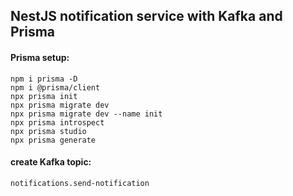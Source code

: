 ## NestJS notification service with Kafka and Prisma


#### Prisma setup:
```
npm i prisma -D
npm i @prisma/client
npx prisma init
npx prisma migrate dev
npx prisma migrate dev --name init
npx prisma introspect
npx prisma studio
npx prisma generate
```

#### create Kafka topic:
```
notifications.send-notification
```